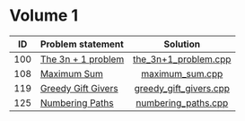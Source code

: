 # Volume 1

| ID  |   Problem statement    |          Solution          |
|:---:|:-----------------------|:--------------------------:|
| 100 | [The 3n + 1 problem][] | [the_3n+1_problem.cpp][]   |
| 108 | [Maximum Sum][]        | [maximum_sum.cpp][]        |
| 119 | [Greedy Gift Givers][] | [greedy_gift_givers.cpp][] |
| 125 | [Numbering Paths][]    | [numbering_paths.cpp][]    |

[The 3n + 1 problem]: http://uva.onlinejudge.org/index.php?option=com_onlinejudge&Itemid=8&category=3&page=show_problem&problem=36
[Maximum Sum]:        http://uva.onlinejudge.org/index.php?option=com_onlinejudge&Itemid=8&category=3&page=show_problem&problem=44
[Greedy Gift Givers]: http://uva.onlinejudge.org/index.php?option=com_onlinejudge&Itemid=8&category=3&page=show_problem&problem=55
[Numbering Paths]:    http://uva.onlinejudge.org/index.php?option=com_onlinejudge&Itemid=8&category=3&page=show_problem&problem=61

[the_3n+1_problem.cpp]:   the_3n+1_problem.cpp
[maximum_sum.cpp]:        maximum_sum.cpp
[greedy_gift_givers.cpp]: greedy_gift_givers.cpp
[numbering_paths.cpp]:    numbering_paths.cpp
